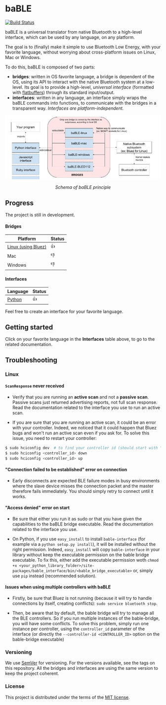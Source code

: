 # baBLE

[![Build Status](https://travis-ci.com/iotile/baBLE.svg?branch=master)](https://travis-ci.com/iotile/baBLE)

baBLE is a universal translator from native Bluetooth to a high-level interface,
which can be used by any language, on any platform.

The goal is to (finally) make it simple to use Bluetooth Low Energy, with your favorite language, without worrying about
cross-platform issues on Linux, Mac or Windows.

To do this, baBLE is composed of two parts:

 - **bridges**: written in OS favorite language, a bridge is dependent of the OS, using its API to interact with the
 native Bluetooth system at a low-level. Its goal is to provide a high-level, *universal interface* (formatted with
 [flatbuffers](https://github.com/google/flatbuffers)) through its standard input/output.
 - **interfaces**: written in any language, an interface simply wraps the baBLE commands into functions, to communicate
 with the bridges in a transparent way. *Interfaces are platform-independent.*

![baBLE general schema](./doc/baBLE.jpg)
*<p align="center">Schema of baBLE principle</p>*

## Progress

The project is still in development.

#### Bridges

|        Platform                                                                    |  Status  |
|------------------------------------------------------------------------------------|----------|
| [Linux (using Bluez)](https://github.com/iotile/baBLE/tree/master/platforms/linux) |    👍    |
| Mac                                                                                |    👎    |
| Windows                                                                            |    👎    |

#### Interfaces

|        Language                                                         |  Status  |
|-------------------------------------------------------------------------|----------|
| [Python](https://github.com/iotile/baBLE/tree/master/interfaces/python) |    👍    |


Feel free to create an interface for your favorite language.

## Getting started

Click on your favorite language in the **Interfaces** table above, to go to the related documentation.


## Troubleshooting

### Linux

#### `ScanResponse` never received

- Verify that you are running an **active scan** and not a **passive scan**. Passive scans just returned advertising
reports, not full scan response. Read the documentation related to the interface you use to run an active scan.

- If you are sure that you are running an active scan, it could be an error with your controller. Indeed, we noticed
that it could happen that Bluez bugs and won't run an active scan even if you ask for. To solve this issue, you need to
restart your controller:

```bash
$ sudo hciconfig dev  # to find your controller id (should start with "hci")
$ sudo hciconfig <controller_id> down
$ sudo hciconfig <controller_id> up
```

#### "Connection failed to be established" error on connection

- Early disconnects are expected BLE failure modes in busy environments where the slave device misses the connection
packet and the master therefore fails immediately. You should simply retry to connect until it works.

#### "Access denied" error on start

- Be sure that either you run it as sudo or that you have given the capabilities to the baBLE bridge executable. Read
the documentation related to the interface you use.

- On Python, if you use `easy_install` to install `bable-interface` (for example via a `python setup.py install`), it
will be installed without the right permission. Indeed, `easy_install` will copy `bable-interface` in your library
without keep the executable permission on the bable bridge executable. To fix this, either add the executable permission
woth `chmod +x <your_python_library_folder>/site-packages/bable_interface/bin/<bable_bridge_executable>` or, simply use
`pip` instead (recommended solution).

#### Issues when using multiple controllers with baBLE

- Firstly, be sure that Bluez is not running (because it will try to handle connections by itself, creating conflicts):
`sudo service bluetooth stop`.

- Then, be aware that by default, the bable bridge will try to manage all the BLE controllers. So if you run multiple
instances of the bable-bridge, you will have some conflicts. To solve this problem, simply run one instance per controller,
using the `controller_id` parameter of the interface (or directly the `--controller-id <CONTROLLER_ID>` option on the
bable-bridge executable)

### Versioning

We use [SemVer](https://semver.org/) for versioning. For the versions available, see the tags on this repository.
All the bridges and interfaces are using the same version to keep the project coherent.

### License

This project is distributed under the terms of the [MIT license](./LICENSE).
